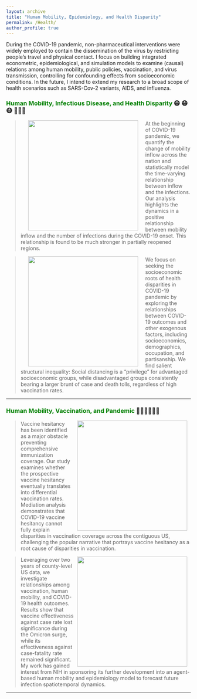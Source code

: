 ```yaml
---
layout: archive
title: "Human Mobility, Epidemiology, and Health Disparity"
permalink: /Health/
author_profile: true
---
```


During the COVID-19 pandemic, non-pharmaceutical interventions were widely employed to contain 
the dissemination of the virus by restricting people’s travel and physical contact. 
I focus on building integrated econometric, epidemiological, and simulation models to examine (causal) relations 
among human mobility, public policies, vaccination, and virus transmission, controlling for confounding effects from socioeconomic conditions.
In the future, I intend to extend my research to a broad scope of health scenarios such as SARS-Cov-2 variants, AIDS, and influenza.

### <span style="color: green"> Human Mobility, Infectious Disease, and Health Disparity</span> 😷 😷 😷 🏃🏃🏃

> <a href="https://www.pnas.org/doi/abs/10.1073/pnas.2010836117"><img style="float: left" src="https://songhuahu-umd.github.io/images/FF43.png" width="300" hspace="20"></a>
At the beginning of COVID-19 pandemic, we quantify the change of mobility inflow across the nation and statistically model the time-varying relationship between inflow and the infections.
Our analysis highlights the dynamics in a positive relationship between mobility inflow and the number of infections during the COVID-19 onset. 
This relationship is found to be much stronger in partially reopened regions. 

> <a href="https://www.sciencedirect.com/science/article/pii/S2210670721007721"><img style="float: left" src="https://songhuahu-umd.github.io/images/racial.jpg" width="300" hspace="20"></a>
We focus on seeking the socioeconomic roots of health disparities in COVID-19 pandemic 
by exploring the relationships between COVID-19 outcomes and other exogenous factors, 
including socioeconomics, demographics, occupation, and partisanship.
We find salient structural inequality: Social distancing is a “privilege” for advantaged socioeconomic groups, 
while disadvantaged groups consistently bearing a larger brunt of case and death tolls, regardless of high vaccination rates.

---

### <span style="color: green"> Human Mobility, Vaccination, and Pandemic </span> 💉💉💉🏃🏃🏃

> <a href="https://www.sciencedirect.com/science/article/pii/S0264410X22009471"><img style="float: right" src="https://songhuahu-umd.github.io/images/FF41.png" width="300" hspace="10"></a>
Vaccine hesitancy has been identified as a major obstacle preventing comprehensive immunization coverage.
Our study examines whether the prospective vaccine hesitancy eventually translates into differential vaccination rates.
Mediation analysis demonstrates that COVID-19 vaccine hesitancy cannot fully explain disparities in vaccination coverage across the contiguous US, 
challenging the popular narrative that portrays vaccine hesitancy as a root cause of disparities in vaccination.

> <a href="https://www.sciencedirect.com/science/article/pii/S0264410X23006175"><img style="float: right" src="https://songhuahu-umd.github.io/images/FF4.png" width="300" hspace="10"></a>
Leveraging over two years of county-level US data, we investigate relationships among vaccination, human mobility, and COVID-19 health outcomes.
Results show that vaccine effectiveness against case rate lost significance during the Omicron surge, while its effectiveness against case-fatality rate remained significant.
My work has gained interest from NIH in sponsoring its further development into an agent-based
human mobility and epidemiology model to forecast future infection spatiotemporal dynamics.

---
